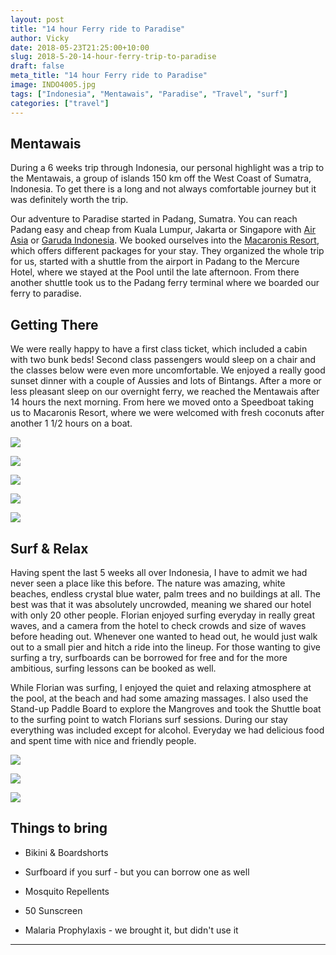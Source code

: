 ```yaml
---
layout: post
title: "14 hour Ferry ride to Paradise"
author: Vicky
date: 2018-05-23T21:25:00+10:00
slug: 2018-5-20-14-hour-ferry-trip-to-paradise
draft: false
meta_title: "14 hour Ferry ride to Paradise"
image: INDO4005.jpg
tags: ["Indonesia", "Mentawais", "Paradise", "Travel", "surf"]
categories: ["travel"]
---
```


## Mentawais

During a 6 weeks trip through Indonesia, our personal highlight was a trip to the Mentawais, a group of islands 150 km off the West Coast of Sumatra, Indonesia. To get there is a long and not always comfortable journey but it was definitely worth the trip.

Our adventure to Paradise started in Padang, Sumatra. You can reach Padang easy and cheap from Kuala Lumpur, Jakarta or Singapore with [Air Asia](https://www.airasia.com/en/home.page?cid=1) or [Garuda Indonesia](https://www.garuda-indonesia.com/sg/en/index.page?). We booked ourselves into the [Macaronis Resort](https://www.macaronisresort.com/), which offers different packages for your stay. They organized the whole trip for us, started with a shuttle from the airport in Padang to the Mercure Hotel, where we stayed at the Pool until the late afternoon. From there another shuttle took us to the Padang ferry terminal where we boarded our ferry to paradise.

## Getting There

We were really happy to have a first class ticket, which included a cabin with two bunk beds! Second class passengers would sleep on a chair and the classes below were even more uncomfortable. We enjoyed a really good sunset dinner with a couple of Aussies and lots of Bintangs. After a more or less pleasant sleep on our overnight ferry, we reached the Mentawais after 14 hours the next morning. From here we moved onto a Speedboat taking us to Macaronis Resort, where we were welcomed with fresh coconuts after another 1 1/2 hours on a boat.

![](./DSC_7663.jpg)

![](./DSC_7665.jpg)

![](./DSC_7674.jpg)

![](./DSC_7683.jpg)

![](./DSC_7930.jpg)

## Surf & Relax

Having spent the last 5 weeks all over Indonesia, I have to admit we had never seen a place like this before. The nature was amazing, white beaches, endless crystal blue water, palm trees and no buildings at all. The best was that it was absolutely uncrowded, meaning we shared our hotel with only 20 other people. Florian enjoyed surfing everyday in really great waves, and a camera from the hotel to check crowds and size of waves before heading out. Whenever one wanted to head out, he would just walk out to a small pier and hitch a ride into the lineup. For those wanting to give surfing a try, surfboards can be borrowed for free and for the more ambitious, surfing lessons can be booked as well.

While Florian was surfing, I enjoyed the quiet and relaxing atmosphere at the pool, at the beach and had some amazing massages. I also used the Stand-up Paddle Board to explore the Mangroves and took the Shuttle boat to the surfing point to watch Florians surf sessions. During our stay everything was included except for alcohol. Everyday we had delicious food and spent time with nice and friendly people.

![](./DSC_7721.jpg)

![](./DSC_7756.jpg)

![](./INDO4005.jpg)

## Things to bring

*   Bikini & Boardshorts
    
*   Surfboard if you surf - but you can borrow one as well
    
*   Mosquito Repellents
    
*   50 Sunscreen
    
*   Malaria Prophylaxis - we brought it, but didn't use it
    

* * *
